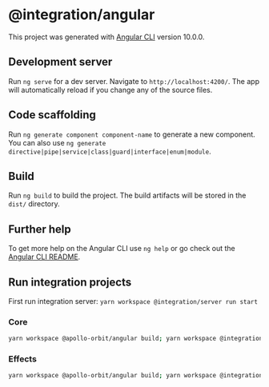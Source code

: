# @integration/angular

This project was generated with [Angular CLI](https://github.com/angular/angular-cli) version 10.0.0.

## Development server

Run `ng serve` for a dev server. Navigate to `http://localhost:4200/`. The app will automatically reload if you change any of the source files.

## Code scaffolding

Run `ng generate component component-name` to generate a new component. You can also use `ng generate directive|pipe|service|class|guard|interface|enum|module`.

## Build

Run `ng build` to build the project. The build artifacts will be stored in the `dist/` directory.

## Further help

To get more help on the Angular CLI use `ng help` or go check out the [Angular CLI README](https://github.com/angular/angular-cli/blob/master/README.md).


## Run integration projects

First run integration server: `yarn workspace @integration/server run start`

### Core
```bash
yarn workspace @apollo-orbit/angular build; yarn workspace @integration/angular run start:core
```

### Effects
```bash
yarn workspace @apollo-orbit/angular build; yarn workspace @integration/angular run start:effects
```
